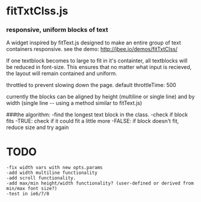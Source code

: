 fitTxtClss.js
=============
### responsive, uniform blocks of text
A widget inspired by fitText.js designed to make an entire group of text containers responsive.
see the demo: http://jbee.io/demos/fitTxtClss/


If one textblock becomes to large to fit in it's containter, all textblocks will be reduced in font-size.
This ensures that no matter what input is recieved, the layout will remain contained and uniform.


throttled to prevent slowing down the page. default throttleTime: 500


currently the blocks can be aligned by height (multiline or single line)
and by width (single line -- using a method similar to fitText.js)

###the algorithm: 
-find the longest text block in the class.
-check if block fits
	-TRUE: check if it could fit a little more
	-FALSE: if block doesn't fit, reduce size and try again

TODO
=====
	-fix width vars with new opts.params
	-add width multiline functionality
	-add scroll functionality.
	-add max/min height/width functionality? (user-defined or derived from min/max font size?)
	-test in ie6/7/8

